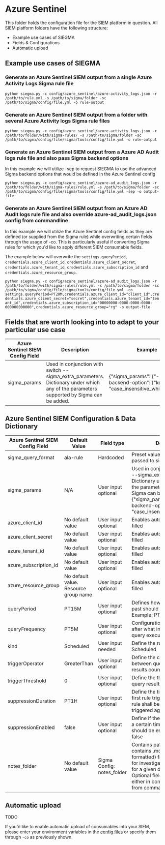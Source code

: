 # Azure Sentinel

This folder holds the configuration file for the SIEM platform in question. All SIEM platform folders have the following structure:

- Example use cases of SIEGMA
- Fields & Configurations
- Automatic upload

## Example use cases of SIEGMA

### Generate an Azure Sentinel SIEM output from a single Azure Activity Logs Sigma rule file

`python siegma.py -c config/azure_sentinel/azure-activity_logs.json -r /path/to/rule.yml -s /path/to/sigma/folder -sc /path/to/sigma/config/file.yml -o rule-output`

### Generate an Azure Sentinel SIEM output from a folder with several Azure Activity logs Sigma rule files

`python siegma.py -c config/azure_sentinel/azure-activity_logs.json -r /path/to/folder/with/sigma-rules/ -s /path/to/sigma/folder -sc /path/to/sigma/config/file/sigma/tools/config/file.yml -o rule-output`

### Generate an Azure Sentinel SIEM output from a Azure AD Audit logs rule file and also pass Sigma backend options

In this example we will utilize -sep to request SIEGMA to use the advanced Sigma backend options that would be defined in the Azure Sentinel config

`python siegma.py -c config/azure_sentinel/azure-ad_audit_logs.json -r /path/to/folder/with/sigma-rules/rule.yml -s /path/to/sigma/folder -sc /path/to/sigma/config/file/sigma/tools/config/file.yml -sep -o output-file`

### Generate an Azure Sentinel SIEM output from an Azure AD Audit logs rule file and also override azure-ad_audit_logs.json config from commandline

In this example we will utilize the Azure Sentinel config fields as they are defined (or supplied from the Sigma rule) while overwriting certain fields through the usage of -co. This is particularly useful if converting Sigma rules for which you'd like to apply different SIEM consumable fields.

The example below will overwrite the `settings.queryPeriod`, `credentials.azure_client_id`, `credentials.azure_client_secret`, `credentials.azure_tenant_id`, `credentials.azure_subscription_id` and `credentials.azure_resource_group`.

`python siegma.py -c config/azure_sentinel/azure-ad_audit_logs.json -r /path/to/folder/with/sigma-rules/rule.yml -s /path/to/sigma/folder -sc /path/to/sigma/config/file/sigma/tools/config/file.yml -co settings.queryPeriod=PT20M,credentials.azure_client_id="client_id",credentials.azure_client_secret="secret",credentials.azure_tenant_id="tenant_id",credentials.azure_subscription_id="00000000-0000-0000-0000-000000000000",credentials.azure_resource_group="rg" -o output-file`

## Fields that are worth looking into to adapt to your particular use case

| Azure Sentinel SIEM Config Field | Description                                                                                                                             | Example                                                                               |
| -------------------------------- | --------------------------------------------------------------------------------------------------------------------------------------- | ------------------------------------------------------------------------------------- |
| sigma_params                     | Used in conjunction with switch --sigma_extra_parameters. Dictionary under which any of the parameters supported by Sigma can be added. | {"sigma_params": {"--backend-option": ["key=value", "case_insensitive_whitelist=*"]}} |

## Azure Sentinel SIEM Configuration & Data Dictionary

| Azure Sentinel SIEM Config Field | Default Value                         | Field type                 | Description                                                                                                                                                                                                                             |
| -------------------------------- | ------------------------------------- | -------------------------- | --------------------------------------------------------------------------------------------------------------------------------------------------------------------------------------------------------------------------------------- |
| sigma_query_format               | ala-rule                              | Hardcoded                  | Preset value. This value is passed to sigmac                                                                                                                                                                                            |
| sigma_params                     | N/A                                   | User input optional        | Used in conjunction with switch --sigma_extra_parameters. Dictionary under which any of the parameters supported by Sigma can be added. Example: {"sigma_params": {"--backend-option": ["key=value", "case_insensitive_whitelist=*"]}}  |
| azure_client_id                  | No default value                      | User input optional        | Enables automatic rule upload if filled                                                                                                                                                                                                 |
| azure_client_secret              | No default value                      | User input optional        | Enables automatic rule upload if filled                                                                                                                                                                                                 |
| azure_tenant_id                  | No default value                      | User input optional        | Enables automatic rule import if filled                                                                                                                                                                                                 |
| azure_subscription_id            | No default value                      | User input optional        | Enables automatic rule import if filled                                                                                                                                                                                                 |
| azure_resource_group             | No default value. Resource group name | User input optional        | Enables automatic rule import if filled                                                                                                                                                                                                 |
| queryPeriod                      | PT15M                                 | User input optional        | Defines how much data in the past should be queried. Example: PT15M                                                                                                                                                                     |
| queryFrequency                   | PT5M                                  | User input optional        | Configuration that specifies after what interval should the query execute. Example: PT5M                                                                                                                                                |
| kind                             | Scheduled                             | User input needed          | Define the rule type. Example: Scheduled                                                                                                                                                                                                |
| triggerOperator                  | GreaterThan                           | User input optional        | Define the comparison operator between query results and results count. Eg: GreaterThan                                                                                                                                                 |
| triggerThreshold                 | 0                                     | User input optional        | Define the threshold for the query results count                                                                                                                                                                                        |
| suppressionDuration              | PT1H                                  | User input optional        | Define the time period after the first rule trigger during which the rule shall be suppressed and not triggered again                                                                                                                   |
| suppressionEnabled               | false                                 | User input optional        | Define if the rule suppression for a certain time after first trigger should be enabled or not. Eg: false                                                                                                                               |
| notes_folder                     | No default value                      | Sigma Config: notes_folder | Contains path to a folder that contains .md (markdown formatted) file containing details for investigation guide / notes for a given detection use case. Optional field that can be set either in config or using -co from commandline. |

## Automatic upload

TODO

If you'd like to enable automatic upload of consumables into your SIEM, please enter your environment variables in the [config files](.) or specify them through `-co` as previously shown.
